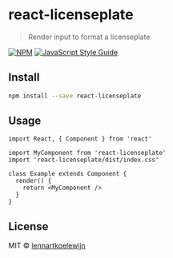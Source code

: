 # react-licenseplate

> Render input to format a licenseplate

[![NPM](https://img.shields.io/npm/v/react-licenseplate.svg)](https://www.npmjs.com/package/react-licenseplate) [![JavaScript Style Guide](https://img.shields.io/badge/code_style-standard-brightgreen.svg)](https://standardjs.com)

## Install

```bash
npm install --save react-licenseplate
```

## Usage

```tsx
import React, { Component } from 'react'

import MyComponent from 'react-licenseplate'
import 'react-licenseplate/dist/index.css'

class Example extends Component {
  render() {
    return <MyComponent />
  }
}
```

## License

MIT © [lennartkoelewijn](https://github.com/lennartkoelewijn)
